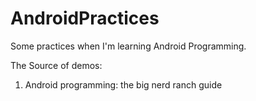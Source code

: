 AndroidPractices
================

Some practices when I'm learning Android Programming.

The Source of demos:

1. Android programming: the big nerd ranch guide
